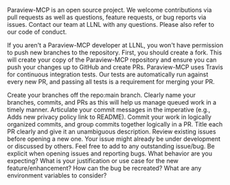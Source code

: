 Paraview-MCP is an open source project. We welcome contributions via pull requests as well as questions, feature requests, or bug reports via issues. Contact our team at LLNL with any questions. Please also refer to our code of conduct.

If you aren't a Paraview-MCP developer at LLNL, you won't have permission to push new branches to the repository. First, you should create a fork. This will create your copy of the Paraview-MCP repository and ensure you can push your changes up to GitHub and create PRs. Paraview-MCP uses Travis for continuous integration tests. Our tests are automatically run against every new PR, and passing all tests is a requirement for merging your PR.

Create your branches off the repo:main branch. Clearly name your branches, commits, and PRs as this will help us manage queued work in a timely manner. Articulate your commit messages in the imperative (e.g., Adds new privacy policy link to README). Commit your work in logically organized commits, and group commits together logically in a PR. Title each PR clearly and give it an unambiguous description. Review existing issues before opening a new one. Your issue might already be under development or discussed by others. Feel free to add to any outstanding issue/bug. Be explicit when opening issues and reporting bugs. What behavior are you expecting? What is your justification or use case for the new feature/enhancement? How can the bug be recreated? What are any environment variables to consider?